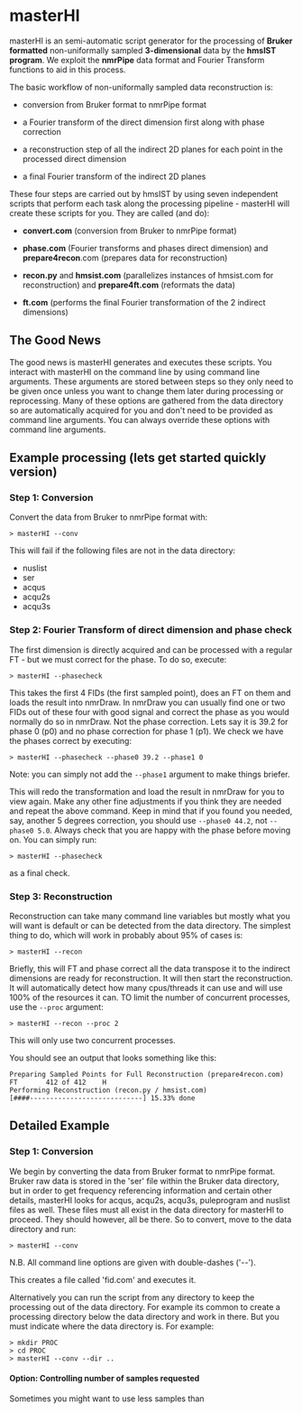 # masterHI

masterHI is an semi-automatic script generator for the processing of **Bruker formatted** non-uniformally sampled **3-dimensional** data by the **hmsIST program**. We exploit the **nmrPipe** data format and Fourier Transform functions to aid in this process.

The basic workflow of non-uniformally sampled data reconstruction is:

* conversion from Bruker format to nmrPipe format

* a Fourier transform of the direct dimension first along with phase correction

* a reconstruction step of all the indirect 2D planes for each point in the processed direct dimension

* a final Fourier transform of the indirect 2D planes

These four steps are carried out by hmsIST by using seven independent scripts that perform each task along the processing pipeline - masterHI will create these scripts for you. They are called (and do):

* **convert.com** (conversion from Bruker to nmrPipe format)

* **phase.com** (Fourier transforms and phases direct dimension) and **prepare4recon**.com (prepares data for reconstruction)

* **recon.py** and **hmsist.com** (parallelizes instances of hmsist.com for reconstruction) and **prepare4ft.com** (reformats the data)

* **ft.com** (performs the final Fourier transformation of the 2 indirect dimensions)


## The Good News

The good news is masterHI generates and executes these scripts. You interact with masterHI on the command line by using command line arguments. These arguments are stored between steps so they only need to be given once unless you want to change them later during processing or reprocessing. Many of these options are gathered from the data directory so are automatically acquired for you and don't need to be provided as command line arguments. You can always override these options with command line arguments.

## Example processing (lets get started quickly version)

### Step 1: Conversion

Convert the data from Bruker to nmrPipe format with:

```
> masterHI --conv
```

This will fail if the following files are not in the data directory:

* nuslist
* ser
* acqus
* acqu2s
* acqu3s


### Step 2: Fourier Transform of direct dimension and phase check

The first dimension is directly acquired and can be processed with a regular FT - but we must correct for the phase. To do so, execute:

```
> masterHI --phasecheck
```

This takes the first 4 FIDs (the first sampled point), does an FT on them and loads the result into nmrDraw. In nmrDraw you can usually find one or two FIDs out of these four with good signal and correct the phase as you would normally do so in nmrDraw. Not the phase correction. Lets say it is 39.2 for phase 0 (p0) and no phase correction for phase 1 (p1). We check we have the phases correct by executing:

```
> masterHI --phasecheck --phase0 39.2 --phase1 0
```

Note: you can simply not add the `--phase1` argument to make things briefer.

This will redo the transformation and load the result in nmrDraw for you to view again. Make any other fine adjustments if you think they are needed and repeat the above command. Keep in mind that if you found you needed, say, another 5 degrees correction, you should use `--phase0 44.2`, not `--phase0 5.0`. Always check that you are happy with the phase before moving on. You can simply run:

```
> masterHI --phasecheck
```

as a final check.

### Step 3: Reconstruction

Reconstruction can take many command line variables but mostly what you will want is default or can be detected from the data directory. The simplest thing to do, which will work in probably about 95% of cases is:

```
> masterHI --recon
```

Briefly, this will FT and phase correct all the data transpose it to the indirect dimensions are ready for reconstruction. It will then start the reconstruction. It will automatically detect how many cpus/threads it can use and will use 100% of the resources it can. TO limit the number of concurrent processes, use the `--proc` argument:

```
> masterHI --recon --proc 2
```
This will only use two concurrent processes.

You should see an output that looks something like this:

```
Preparing Sampled Points for Full Reconstruction (prepare4recon.com)
FT       412 of 412    H     
Performing Reconstruction (recon.py / hmsist.com)
[####----------------------------] 15.33% done
```



## Detailed Example
### Step 1: Conversion

We begin by converting the data from Bruker format to nmrPipe format. Bruker raw data is stored in the 'ser' file within the Bruker data directory, but in order to get frequency referencing information and certain other details, masterHI looks for acqus, acqu2s, acqu3s, puleprogram and nuslist files as well. These files must all exist in the data directory for masterHI to proceed. They should however, all be there. So to convert, move to the data directory and run:

```
> masterHI --conv
```

N.B. All command line options are given with double-dashes ('--').

This creates a file called 'fid.com' and executes it.

Alternatively you can run the script from any directory to keep the processing out of the data directory. For example its common to create a processing directory below the data directory and work in there. But you must indicate where the data directory is. For example:

```
> mkdir PROC
> cd PROC
> masterHI --conv --dir ..
```
#### Option: Controlling number of samples requested

Sometimes you might want to use less samples than
